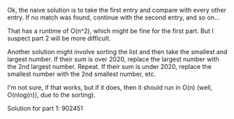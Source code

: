 Ok, the naive solution is to take the first entry and compare with every other entry.
If no match was found, continue with the second entry, and so on...

That has a runtime of O(n^2), which might be fine for the first part.
But I suspect part 2 will be more difficult.

Another solution might involve sorting the list and then take the smallest and largest number.
If their sum is over 2020, replace the largest number with the 2nd largest number. Repeat.
If their sum is under 2020, replace the smallest number with the 2nd smallest number, etc.

I'm not sure, if that works, but if it does, then it should run in O(n) (well, O(nlog(n)), due to the sorting).

Solution for part 1: 902451
